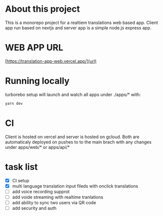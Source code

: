 # About this project
This is a monorepo project for a realtiem translations web based app.
Client app run based on nextjs and server app is a simple node.js express app.


# WEB APP URL
[https://translation-app-web.vercel.app/](url)

# Running locally

turborebo setup will launch and watch all apps under ./apps/* with:
```sh
yarn dev
```

# CI
Client is hosted on vercel and server is hosted on gcloud. Both are automaticaly deployed on pushes to to the main brach with any changes under apps/web/* or apps/api/*

# task list
- [x] CI setup
- [x] multi language translation input fileds with onclick translations
- [ ] add voice recording supprot
- [ ] add voide streaming with realtime tranlations
- [ ] add ability to sync two users via QR code
- [ ] add security and auth 
